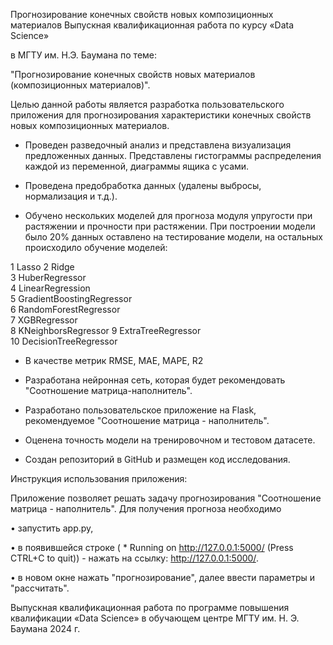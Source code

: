 Прогнозирование конечных свойств новых композиционных материалов
Выпускная квалификационная работа по курсу «Data Science»

в МГТУ им. Н.Э. Баумана по теме:

"Прогнозирование конечных свойств новых материалов (композиционных материалов)".

Целью данной работы является разработка пользовательского приложения для прогнозирования характеристики конечных свойств новых композиционных материалов.

- Проведен разведочный анализ и представлена визуализация предложенных данных. Представлены гистограммы распределения каждой из переменной, диаграммы ящика с усами. 

- Проведена предобработка данных (удалены выбросы, нормализация и т.д.).

- Обучено нескольких моделей для прогноза модуля упругости при растяжении и прочности при растяжении. При построении модели было 20% данных оставлено на тестирование модели, на остальных происходило обучение моделей:

1 Lasso	
2	Ridge	
3	HuberRegressor	
4	LinearRegression	
5	GradientBoostingRegressor	
6	RandomForestRegressor	
7	XGBRegressor	
8	KNeighborsRegressor	
9	ExtraTreeRegressor	
10	DecisionTreeRegressor

- В качестве метрик RMSE, MAE, MAPE, R2

- Разработана нейронная сеть, которая будет рекомендовать "Соотношение матрица-наполнитель".

- Разработано пользовательское приложение на Flask, рекомендуемое "Соотношение матрица - наполнитель".

- Оценена точность модели на тренировочном и тестовом датасете.

- Создан репозиторий в GitHub и размещен код исследования.



Инструкция использования приложения:

Приложение позволяет решать задачу прогнозирования "Соотношение матрица - наполнитель". Для получения прогноза необходимо

 • запустить app.py,

 • в появившейся строке ( * Running on http://127.0.0.1:5000/ (Press CTRL+C to quit)) - нажать на ссылку: http://127.0.0.1:5000/.

 • в новом окне нажать "прогнозирование", далее ввести параметры и "рассчитать".



Выпускная квалификационная работа по программе повышения квалификации «Data Science» в обучающем центре МГТУ им. Н. Э. Баумана 2024 г.


